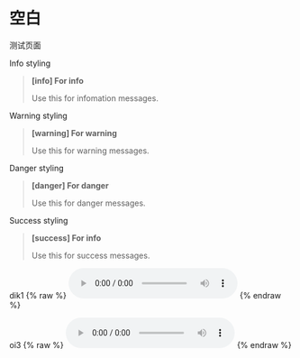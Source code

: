 # 空白


测试页面

Info styling
> **[info] For info**
>
> Use this for infomation messages.

Warning styling
> **[warning] For warning**
>
> Use this for warning messages.

Danger styling
> **[danger] For danger**
>
> Use this for danger messages.

Success styling
> **[success] For info**
>
> Use this for success messages.



dik1
{% raw %}
<audio src="https://www.edbchinese.hk/EmbziciwebRes/jyutping/dik1.mp3" controls="controls">
Your browser does not support the audio element.
</audio>
{% endraw %}


oi3
{% raw %}
<audio src="http://humanum.arts.cuhk.edu.hk/Lexis/lexi-can/sound/oi3.wav" controls="controls">
Your browser does not support the audio element.
</audio>
{% endraw %}